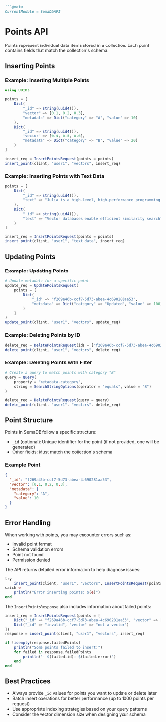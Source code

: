 ```markdown
```@meta
CurrentModule = SemaDbAPI
```

# Points API

Points represent individual data items stored in a collection. Each point contains fields that match the collection's schema.

## Inserting Points

### Example: Inserting Multiple Points

```julia
using UUIDs

points = [
    Dict(
        "_id" => string(uuid4()),
        "vector" => [0.1, 0.2, 0.3],
        "metadata" => Dict("category" => "A", "value" => 10)
    ),
    Dict(
        "_id" => string(uuid4()),
        "vector" => [0.4, 0.5, 0.6],
        "metadata" => Dict("category" => "B", "value" => 20)
    )
]

insert_req = InsertPointsRequest(points = points)
insert_point(client, "user1", "vectors", insert_req)
```

### Example: Inserting Points with Text Data

```julia
points = [
    Dict(
        "_id" => string(uuid4()),
        "text" => "Julia is a high-level, high-performance programming language"
    ),
    Dict(
        "_id" => string(uuid4()),
        "text" => "Vector databases enable efficient similarity search"
    )
]

insert_req = InsertPointsRequest(points = points)
insert_point(client, "user1", "text_data", insert_req)
```

## Updating Points



### Example: Updating Points

```julia
# Update metadata for a specific point
update_req = UpdatePointsRequest(
    points = [
        Dict(
            "_id" => "f269a46b-ccf7-5d73-abea-4c690281aa53",
            "metadata" => Dict("category" => "Updated", "value" => 100)
        )
    ]
)
update_point(client, "user1", "vectors", update_req)
```


### Example: Deleting Points by ID

```julia
delete_req = DeletePointsRequest(ids = ["f269a46b-ccf7-5d73-abea-4c690281aa53", "point-456"])
delete_point(client, "user1", "vectors", delete_req)
```

### Example: Deleting Points with Filter

```julia
# Create a query to match points with category "B"
query = Query(
    property = "metadata.category",
    string = SearchStringOptions(operator = "equals", value = "B")
)

delete_req = DeletePointsRequest(query = query)
delete_point(client, "user1", "vectors", delete_req)
```

## Point Structure

Points in SemaDB follow a specific structure:

- `_id` (optional): Unique identifier for the point (if not provided, one will be generated)
- Other fields: Must match the collection's schema

### Example Point

```json
{
  "_id": "f269a46b-ccf7-5d73-abea-4c690281aa53",
  "vector": [0.1, 0.2, 0.3],
  "metadata": {
    "category": "A",
    "value": 10
  }
}
```

## Error Handling

When working with points, you may encounter errors such as:

- Invalid point format
- Schema validation errors
- Point not found
- Permission denied

The API returns detailed error information to help diagnose issues:

```julia
try
    insert_point(client, "user1", "vectors", InsertPointsRequest(points = [Dict()]))
catch e
    println("Error inserting points: $(e)")
end
```

The `InsertPointsResponse` also includes information about failed points:

```julia
insert_req = InsertPointsRequest(points = [
    Dict("_id" => "f269a46b-ccf7-5d73-abea-4c690281aa53", "vector" => [1.0, 2.0]),
    Dict("_id" => "invalid", "vector" => "not a vector")
])
response = insert_point(client, "user1", "vectors", insert_req)

if !isempty(response.failedPoints)
    println("Some points failed to insert:")
    for failed in response.failedPoints
        println("- $(failed.id): $(failed.error)")
    end
end
```

## Best Practices

- Always provide `_id` values for points you want to update or delete later
- Batch insert operations for better performance (up to 1000 points per request)
- Use appropriate indexing strategies based on your query patterns
- Consider the vector dimension size when designing your schema
